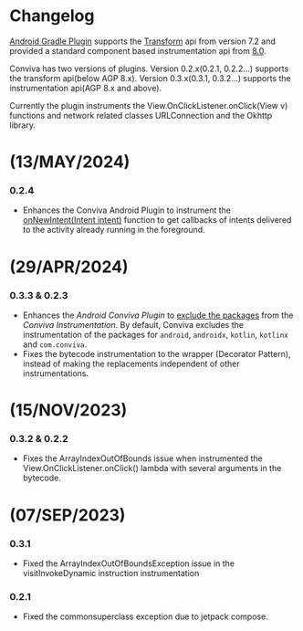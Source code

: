 # Changelog

[Android Gradle Plugin](https://developer.android.com/build/releases/gradle-plugin) supports the [Transform](https://developer.android.com/reference/tools/gradle-api/7.2/com/android/build/api/transform/Transform) api from version 7.2 and provided a standard component based instrumentation api from [8.0](https://developer.android.com/build/releases/gradle-plugin-api-updates).  

Conviva has two versions of plugins. Version 0.2.x(0.2.1, 0.2.2...) supports the transform api(below AGP 8.x). Version 0.3.x(0.3.1, 0.3.2...) supports the instrumentation api(AGP 8.x and above).

Currently the plugin instruments the View.OnClickListener.onClick(View v) functions and network related classes URLConnection and the Okhttp library.

# (13/MAY/2024)
### 0.2.4
* Enhances the Conviva Android Plugin to instrument the [onNewIntent(Intent intent)](https://developer.android.com/reference/android/app/Activity#onNewIntent(android.content.Intent)) function to get callbacks of intents delivered to the activity already running in the foreground.

# (29/APR/2024)
### 0.3.3 & 0.2.3
* Enhances the *Android Conviva Plugin* to [exclude the packages](https://github.com/Conviva/conviva-android-plugin?tab=readme-ov-file#to-exclude-the-instrumentation-of-any-specific-package) from the *Conviva Instrumentation*. By default, Conviva excludes the instrumentation of the packages for `android`, `androidx`, `kotlin`, `kotlinx` and `com.conviva`.
* Fixes the bytecode instrumentation to the wrapper (Decorator Pattern), instead of making the replacements independent of other instrumentations.


# (15/NOV/2023)
### 0.3.2 & 0.2.2
* Fixes the ArrayIndexOutOfBounds issue when instrumented the View.OnClickListener.onClick() lambda with several arguments in the bytecode.


# (07/SEP/2023)
### 0.3.1
* Fixed the ArrayIndexOutOfBoundsException issue in the visitInvokeDynamic instruction instrumentation

### 0.2.1
* Fixed the commonsuperclass exception due to jetpack compose.

